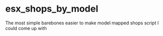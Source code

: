 # esx_shops_by_model

The most simple barebones easier to make model mapped shops script I could come up with